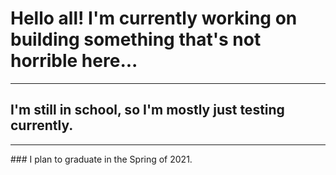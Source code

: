 # Hello all! I'm currently working on building something that's not horrible here...
<hr />

## I'm still in school, so I'm mostly just testing currently.

<hr />
### I plan to graduate in the Spring of 2021. 
